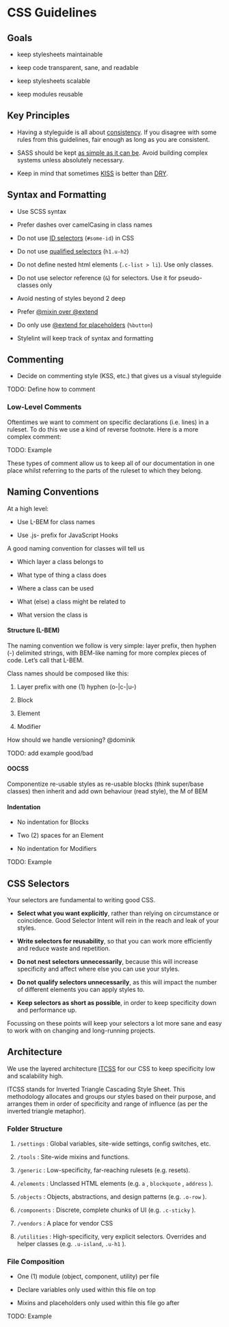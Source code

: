 # CSS Guidelines

## Goals

* keep stylesheets maintainable

* keep code transparent, sane, and readable

* keep stylesheets scalable

* keep modules reusable

## Key Principles

* Having a styleguide is all about [consistency](http://cssguidelin.es/#the-importance-of-a-styleguide). If you disagree with some rules from this guidelines, fair enough as long as you are consistent.

* SASS should be kept [as simple as it can be](https://www.sitepoint.com/keep-sass-simple). Avoid building complex systems unless absolutely necessary.

* Keep in mind that sometimes [KISS](https://en.wikipedia.org/wiki/KISS_principle) is better than [DRY](https://en.wikipedia.org/wiki/Don%27t_repeat_yourself).

## Syntax and Formatting

* Use SCSS syntax

* Prefer dashes over camelCasing in class names

* Do not use [ID selectors](http://cssguidelin.es/#ids-in-css) (`#some-id`) in CSS

* Do not use [qualified selectors](https://csswizardry.com/2012/11/code-smells-in-css/#qualified-selectors) (`h1.u-h2`)

* Do not define nested html elements (`.c-list > li`). Use only classes.

* Do not use selector reference (`&`) for selectors. Use it for pseudo-classes only

* Avoid nesting of styles beyond 2 deep

* Prefer [@mixin over @extend](https://csswizardry.com/2014/11/when-to-use-extend-when-to-use-a-mixin) 

* Do only use [@extend for placeholders](https://sass-guidelin.es/#extend) (`%button`)

* Stylelint will keep track of syntax and formatting

## Commenting

* Decide on commenting style (KSS, etc.) that gives us a visual styleguide

TODO: Define how to comment

### Low-Level Comments

Oftentimes we want to comment on specific declarations (i.e. lines) in a ruleset. To do this we use a kind of reverse footnote. Here is a more complex comment:

TODO: Example

These types of comment allow us to keep all of our documentation in one place whilst referring to the parts of the ruleset to which they belong.

## Naming Conventions

At a high level:

* Use L-BEM for class names

* Use .js- prefix for JavaScript Hooks

A good naming convention for classes will tell us

* Which layer a class belongs to

* What type of thing a class does

* Where a class can be used

* What (else) a class might be related to

* What version the class is

#### Structure (L-BEM)

The naming convention we follow is very simple: layer prefix, then hyphen (-) delimited strings, with BEM-like naming for more complex pieces of code. Let’s call that L-BEM. 

Class names should be composed like this:

1. Layer prefix with one (1) hyphen (o-|c-|u-)

2. Block

3. Element

4. Modifier

How should we handle versioning? @dominik

TODO: add example good/bad

#### OOCSS

Componentize re-usable styles as re-usable blocks (think super/base classes) then inherit and add own behaviour (read style), the M of BEM

#### Indentation

* No indentation for Blocks

* Two (2) spaces for an Element

* No indentation for Modifiers

TODO: Example

## CSS Selectors

Your selectors are fundamental to writing good CSS.

* **Select what you want explicitly**, rather than relying on circumstance or coincidence. Good Selector Intent will rein in the reach and leak of your styles.

* **Write selectors for reusability**, so that you can work more efficiently and reduce waste and repetition.

* **Do not nest selectors unnecessarily**, because this will increase specificity and affect where else you can use your styles.

* **Do not qualify selectors unnecessarily**, as this will impact the number of different elements you can apply styles to.

* **Keep selectors as short as possible**, in order to keep specificity down and performance up.

Focussing on these points will keep your selectors a lot more sane and easy to work with on changing and long-running projects.

## Architecture

We use the layered architecture [ITCSS](https://www.xfive.co/blog/itcss-scalable-maintainable-css-architecture) for our CSS to keep specificity low and scalability high.

ITCSS stands for Inverted Triangle Cascading Style Sheet. This methodology allocates and groups our styles based on their purpose, and arranges them in order of specificity and range of influence (as per the inverted triangle metaphor).

### Folder Structure

1. `/settings` : Global variables, site-wide settings, config switches, etc.

2. `/tools` : Site-wide mixins and functions.

3. `/generic` : Low-specificity, far-reaching rulesets (e.g. resets).

4. `/elements` : Unclassed HTML elements (e.g. `a` , `blockquote` , `address` ).

5. `/objects` : Objects, abstractions, and design patterns (e.g. `.o-row` ).

6. `/components` : Discrete, complete chunks of UI (e.g. `.c-sticky` ).

7. `/vendors` : A place for vendor CSS

8. `/utilities` : High-specificity, very explicit selectors. Overrides and helper classes (e.g. `.u-island`, `.u-h1` ).

### File Composition

* One (1) module (object, component, utility) per file

* Declare variables only used within this file on top

* Mixins and placeholders only used within this file go after

TODO: Example

